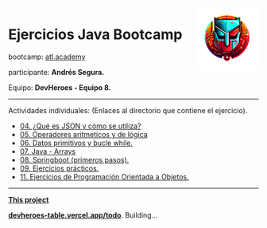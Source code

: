 <img src="project-resources/logo.png" align="right" />

# **Ejercicios Java Bootcamp**

bootcamp: [atl.academy](https://atl.academy/bootcamp/java/)

participante: **Andrés Segura.**

Equipo: **DevHeroes - Equipo 8.**

[//]: # (# Comentario en markdown)

---

Actividades individuales: (Enlaces al directorio que contiene el ejercicio).

 * [04. ¿Qué es JSON y cómo se utiliza?](src/clase_04/README.md)
 * [05. Operadores aritmeticos y de lógica](src/clase_05/README.md)
 * [06. Datos primitivos y bucle while.](src/clase_06/README.md)
 * [07. Java - Arrays](src/clase_07/README.md)
 * [08. Springboot (primeros pasos).](src/clase_08/README.md)
 * [09. Ejercicios prácticos.](src/clase_09/README.md)
 * [11. Ejercicios de Programación Orientada a Objetos.](src/clase_11/README.md)

<!-- 
 * [Template](src/clase_10/README.md)
 * [Template](src/clase_11/README.md)
-->

---

[__This project__](https://github.com/Andr7st/Java-ATL.academy-exercices/)

[**devheroes-table.vercel.app/todo**](https://devheroes-table.vercel.app/todo). 
Building... 


